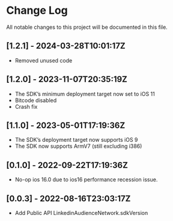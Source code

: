 # Change Log

All notable changes to this project will be documented in this file.
## [1.2.1] - 2024-03-28T10:01:17Z
- Removed unused code

## [1.2.0] - 2023-11-07T20:35:19Z
- The SDK’s minimum deployment target now set to iOS 11
- Bitcode disabled
- Crash fix
  
## [1.1.0] - 2023-05-01T17:19:36Z
- The SDK’s deployment target now supports iOS 9
- The SDK now supports ArmV7 (still excluding i386)

## [0.1.0] - 2022-09-22T17:19:36Z
- No-op ios 16.0 due to ios16 performance recession issue.

## [0.0.3] - 2022-08-16T23:03:17Z
- Add Public API LinkedinAudienceNetwork.sdkVersion



